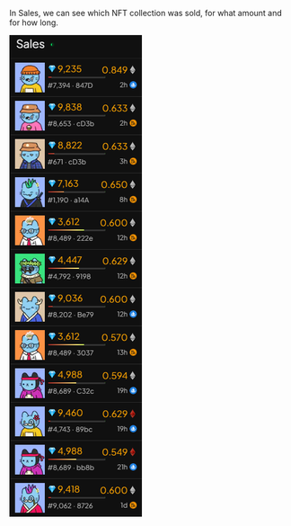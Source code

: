 In Sales, we can see which NFT collection was sold, for what amount and for how long.

![collection_sales](./pictures/collection-page-sales.png)
